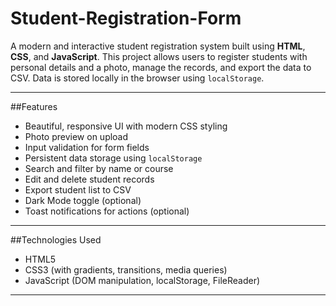 # Student-Registration-Form
A modern and interactive student registration system built using **HTML**, **CSS**, and **JavaScript**. This project allows users to register students with personal details and a photo, manage the records, and export the data to CSV. Data is stored locally in the browser using `localStorage`.

---

##Features

- Beautiful, responsive UI with modern CSS styling
- Photo preview on upload
- Input validation for form fields
- Persistent data storage using `localStorage`
- Search and filter by name or course
- Edit and delete student records
- Export student list to CSV
- Dark Mode toggle (optional)
- Toast notifications for actions (optional)

---

##Technologies Used

- HTML5
- CSS3 (with gradients, transitions, media queries)
- JavaScript (DOM manipulation, localStorage, FileReader)

---



